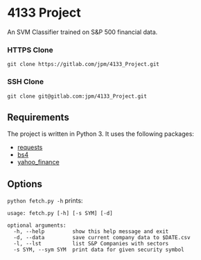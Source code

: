 # 4133 Project
An SVM Classifier trained on S&P 500 financial data.

### HTTPS Clone
```
git clone https://gitlab.com/jpm/4133_Project.git
```
### SSH Clone
```
git clone git@gitlab.com:jpm/4133_Project.git
```

## Requirements
The project is written in Python 3.  It uses the following packages:

- [requests](http://docs.python-requests.org/en/master/)
- [bs4](https://www.crummy.com/software/BeautifulSoup/)
- [yahoo_finance](https://pypi.python.org/pypi/yahoo-finance)

## Options
`python fetch.py -h` prints:
```
usage: fetch.py [-h] [-s SYM] [-d]

optional arguments:
  -h, --help         show this help message and exit
  -d, --data         save current company data to $DATE.csv
  -l, --lst          list S&P Companies with sectors
  -s SYM, --sym SYM  print data for given security symbol

```

